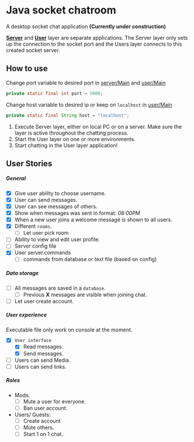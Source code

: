# Java socket chatroom
A desktop socket chat application **(Currently under construction)**

**[Server](/server)** and **[User](/user)** layer are separate applications. The Server layer only sets up the connection to the socket port and the Users layer connects to this created socket server.

## How to use

Change port variable to desired port in [server/Main](/server/src/server/Main.java) and [user/Main](/user/src/user/Main.java) 
``` Java
private static final int port = 5000;
```

Change host variable to desired ip or keep on `localhost` in [user/Main](/user/src/user/Main.java)
``` Java
private static final String host = "localhost";
```

1. Execute Server layer, either on local PC or on a server. Make sure the layer is active throughout the chatting process.
2. Start the User layer on one or more environments.
3. Start chatting in the User layer application!


## User Stories
##### General
- [x] Give user ability to choose username.
- [x] User can send messages.
- [x] User can see messages of others.
- [x] Show when messages was sent in format: _08:00PM_
- [x] When a new user joins a welcome message is shown to all users.
- [x] Different `rooms`.
    - [ ] Let user pick room
- [ ] Ability to view and edit user profile.
- [ ] Server config file
- [x] User server.commands
    - [ ] commands from database or text file (based on config)
 
##### Data storage
- [ ] All messages are saved in a `database`.
    - [ ] Previous **X** messages are visible when joining chat.
- [ ] Let user create account.
    
##### User experience
Executable file only work on console at the moment.
- [x] `User interface`
    - [x] Read messages.
    - [x] Send messages.
- [ ] Users can send Media.
- [ ] Users can send links.
    
##### Roles
- Mods:
    - [ ] Mute a user for everyone.
    - [ ] Ban user account.
- Users/ Guests:
    - [ ] Create account
    - [ ] Mute others.
    - [ ] Start 1 on 1 chat.

